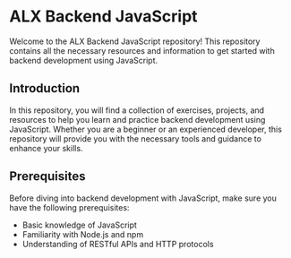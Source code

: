 # ALX Backend JavaScript

Welcome to the ALX Backend JavaScript repository! This repository contains all the necessary resources and information to get started with backend development using JavaScript.

## Introduction
In this repository, you will find a collection of exercises, projects, and resources to help you learn and practice backend development using JavaScript. Whether you are a beginner or an experienced developer, this repository will provide you with the necessary tools and guidance to enhance your skills.

## Prerequisites
Before diving into backend development with JavaScript, make sure you have the following prerequisites:
- Basic knowledge of JavaScript
- Familiarity with Node.js and npm
- Understanding of RESTful APIs and HTTP protocols


